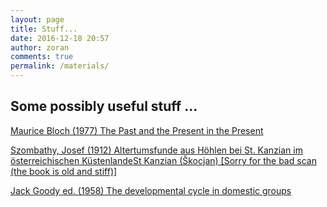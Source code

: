 ```yaml
---
layout: page
title: Stuff...
date: 2016-12-18 20:57
author: zoran
comments: true
permalink: /materials/
---
```


## Some possibly useful stuff ...


[Maurice Bloch (1977) The Past and the Present in the Present](/materials/Bloch-Past-in-the-present.pdf)

[Szombathy, Josef (1912) Altertumsfunde aus Höhlen bei St. Kanzian im österreichischen KüstenlandeSt Kanzian (Škocjan) [Sorry for the bad scan (the book is old and stiff)]
](/materials/Szombathy-Skocjan.pdf)


[Jack Goody ed. (1958) The developmental cycle in domestic groups](/materials/Goody-Developemental-Cycles.pdf)